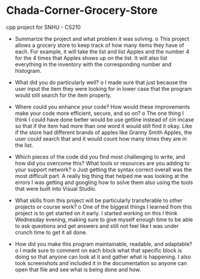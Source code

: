 # Chada-Corner-Grocery-Store
cpp project for SNHU - CS210

* Summarize the project and what problem it was solving.
o This project allows a grocery store to keep track of how many items they have of each. For example, it will take the list and list Apples and the number 4 for the 4 times that Apples shows up on the list. It will also list everything in the inventory with the corresponding number and histogram.

* What did you do particularly well?
o I made sure that just because the user input the item they were looking for in lower case that the program would still search for the item properly.

* Where could you enhance your code? How would these improvements make your code more efficient, secure, and so on?
o The one thing I think I could have done better would be use getline instead of cin incase so that if the item had more than one word it would still find it okay. Like if the store had different brands of apples like Granny Smith Apples, the user could search that and it would count how many times they are in the list.

* Which pieces of the code did you find most challenging to write, and how did you overcome this? What tools or resources are you adding to your support network?
o Just getting the syntax correct overall was the most difficult part. A really big thing that helped me was looking at the errors I was getting and googling how to solve them also using the tools that were built into Visual Studio.

* What skills from this project will be particularly transferable to other projects or course work?
o One of the biggest things I learned from this  project is to get started on it early. I started working on this I think Wednesday evening, making sure to give myself enough time to be able to ask questions and get answers and still not feel like I was under crunch time to get it all done.

* How did you make this program maintainable, readable, and adaptable?
o I made sure to comment on each block what that specific block is doing so that anyone can look at it and gather what is happening. I also took screenshots and included it in the documentation so anyone can open that file and see what is being done and how. 

